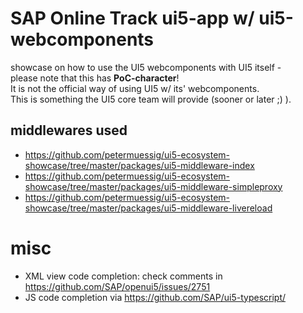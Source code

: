 # SAP Online Track ui5-app w/ ui5-webcomponents

showcase on how to use the UI5 webcomponents with UI5 itself -  
please note that this has **PoC-character**!  
It is not the official way of using UI5 w/ its' webcomponents.  
This is something the UI5 core team will provide (sooner or later ;) ).

## middlewares used

-   https://github.com/petermuessig/ui5-ecosystem-showcase/tree/master/packages/ui5-middleware-index
-   https://github.com/petermuessig/ui5-ecosystem-showcase/tree/master/packages/ui5-middleware-simpleproxy
-   https://github.com/petermuessig/ui5-ecosystem-showcase/tree/master/packages/ui5-middleware-livereload

# misc

-   XML view code completion: check comments in https://github.com/SAP/openui5/issues/2751
-   JS code completion via https://github.com/SAP/ui5-typescript/
